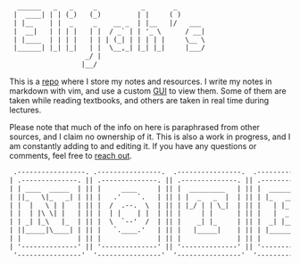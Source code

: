 ```txt

  ______   _   _     _           _       _
 |  ____| | | (_)   (_)         | |     ( )
 | |__    | |  _     _    __ _  | |__   |/   ___
 |  __|   | | | |   | |  / _` | | '_ \      / __|
 | |____  | | | |   | | | (_| | | | | |     \__ \
 |______| |_| |_|   | |  \__,_| |_| |_|     |___/
                   _/ |
                  |__/
```

This is a [repo](https://github.com/elimelt/notes) where I store my notes and resources. I write my notes in markdown with vim, and use a custom [GUI](https://elimelt.com/notes) to view them. Some of them are taken while reading textbooks, and others are taken in real time during lectures.

Please note that much of the info on here is paraphrased from other sources, and I claim no ownership of it. This is also a work in progress, and I am constantly adding to and editing it. If you have any questions or comments, feel free to [reach out](https://elimelt.com/contact).

```txt
 .-----------------. .----------------.  .----------------.  .----------------.  .----------------.
| .--------------. || .--------------. || .--------------. || .--------------. || .--------------. |
| | ____  _____  | || |     ____     | || |  _________   | || |  _________   | || |    _______   | |
| ||_   \|_   _| | || |   .'    `.   | || | |  _   _  |  | || | |_   ___  |  | || |   /  ___  |  | |
| |  |   \ | |   | || |  /  .--.  \  | || | |_/ | | \_|  | || |   | |_  \_|  | || |  |  (__ \_|  | |
| |  | |\ \| |   | || |  | |    | |  | || |     | |      | || |   |  _|  _   | || |   '.___`-.   | |
| | _| |_\   |_  | || |  \  `--'  /  | || |    _| |_     | || |  _| |___/ |  | || |  |`\____) |  | |
| ||_____|\____| | || |   `.____.'   | || |   |_____|    | || | |_________|  | || |  |_______.'  | |
| |              | || |              | || |              | || |              | || |              | |
| '--------------' || '--------------' || '--------------' || '--------------' || '--------------' |
 '----------------'  '----------------'  '----------------'  '----------------'  '----------------'
```